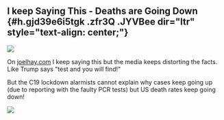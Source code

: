 
I keep Saying This - Deaths are Going Down {#h.gjd39e6i5tgk .zfr3Q .JYVBee dir="ltr" style="text-align: center;"}
------------------------------------------

[![](https://lh4.googleusercontent.com/yNwQApQ80YYtxPg86cgyccl1hJLtaEs0oTZCNDC036U5f1Y-zIT5lsRJgEI_kJmcS5XpEc8U_VX7WGqBkiBSTar9jbiKaCaGLduAgkIlGvqdw24nGZ4=w1280)](https://www.google.com/url?q=https%3A%2F%2Fredcap.med.usc.edu%2Fsurveys%2F%3Fs%3DJ7KEL4YTKT&sa=D&sntz=1&usg=AFQjCNGgmJPVlIxKzdq9Pd16K5HC0kstRQ)

On
[joelhay.com](http://www.google.com/url?q=http%3A%2F%2Fjoelhay.com%2F&sa=D&sntz=1&usg=AFQjCNHbEihJ5-3x9wqjLWiW_9XPH8pB_w)
I keep saying this but the media keeps distorting the facts. Like Trump
says "test and you will find!"

But the C19 lockdown alarmists cannot explain why cases keep going up
(due to reporting with the faulty PCR tests) but US death rates keep
going down!

![](https://lh4.googleusercontent.com/kOC66bbJvlKmTZx0mMXGzxJ7r2eqEFqcgieQSJ6ibS-zCCokVW3DowdIl61zHxDu9M2Y1M0WUy3McgD5lgn3PeCovQi1xsnO4zgWi-j8MZJDRjdqSW0=w1280)
